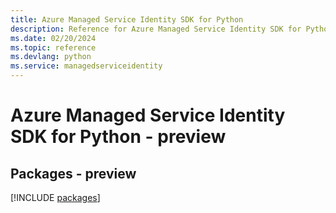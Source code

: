 ```yaml
---
title: Azure Managed Service Identity SDK for Python
description: Reference for Azure Managed Service Identity SDK for Python
ms.date: 02/20/2024
ms.topic: reference
ms.devlang: python
ms.service: managedserviceidentity
---
```

# Azure Managed Service Identity SDK for Python - preview
## Packages - preview
[!INCLUDE [packages](managed-service-identity-index.md)]